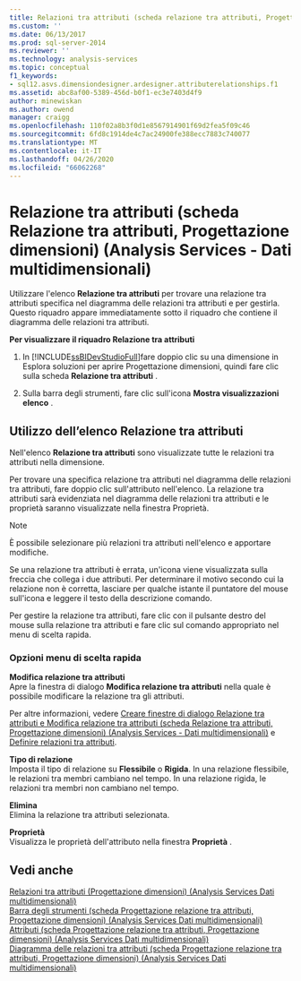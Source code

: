 ```yaml
---
title: Relazioni tra attributi (scheda relazione tra attributi, Progettazione dimensioni) (Analysis Services-Dati multidimensionali) | Microsoft Docs
ms.custom: ''
ms.date: 06/13/2017
ms.prod: sql-server-2014
ms.reviewer: ''
ms.technology: analysis-services
ms.topic: conceptual
f1_keywords:
- sql12.asvs.dimensiondesigner.ardesigner.attributerelationships.f1
ms.assetid: abc8af00-5389-456d-b0f1-ec3e7403d4f9
author: minewiskan
ms.author: owend
manager: craigg
ms.openlocfilehash: 110f02a8b3f0d1e8567914901f69d2fea5f09c46
ms.sourcegitcommit: 6fd8c1914de4c7ac24900fe388ecc7883c740077
ms.translationtype: MT
ms.contentlocale: it-IT
ms.lasthandoff: 04/26/2020
ms.locfileid: "66062268"
---
```

# <a name="attribute-relationships-attribute-relationship-designer-tab-dimension-designer-analysis-services---multidimensional-data"></a>Relazione tra attributi (scheda Relazione tra attributi, Progettazione dimensioni) (Analysis Services - Dati multidimensionali)
  Utilizzare l'elenco **Relazione tra attributi** per trovare una relazione tra attributi specifica nel diagramma delle relazioni tra attributi e per gestirla. Questo riquadro appare immediatamente sotto il riquadro che contiene il diagramma delle relazioni tra attributi.  
  
 **Per visualizzare il riquadro Relazione tra attributi**  
  
1.  In [!INCLUDE[ssBIDevStudioFull](../includes/ssbidevstudiofull-md.md)]fare doppio clic su una dimensione in Esplora soluzioni per aprire Progettazione dimensioni, quindi fare clic sulla scheda **Relazione tra attributi** .  
  
2.  Sulla barra degli strumenti, fare clic sull'icona **Mostra visualizzazioni elenco** .  
  
## <a name="using-the-attribute-relationships-list"></a>Utilizzo dell’elenco Relazione tra attributi  
 Nell'elenco **Relazione tra attributi** sono visualizzate tutte le relazioni tra attributi nella dimensione.  
  
 Per trovare una specifica relazione tra attributi nel diagramma delle relazioni tra attributi, fare doppio clic sull'attributo nell'elenco. La relazione tra attributi sarà evidenziata nel diagramma delle relazioni tra attributi e le proprietà saranno visualizzate nella finestra Proprietà.  
  
> [!NOTE]  
>  È possibile selezionare più relazioni tra attributi nell'elenco e apportare modifiche.  
  
 Se una relazione tra attributi è errata, un'icona viene visualizzata sulla freccia che collega i due attributi. Per determinare il motivo secondo cui la relazione non è corretta, lasciare per qualche istante il puntatore del mouse sull'icona e leggere il testo della descrizione comando.  
  
 Per gestire la relazione tra attributi, fare clic con il pulsante destro del mouse sulla relazione tra attributi e fare clic sul comando appropriato nel menu di scelta rapida.  
  
### <a name="shortcut-menu-options"></a>Opzioni menu di scelta rapida  
 **Modifica relazione tra attributi**  
 Apre la finestra di dialogo **Modifica relazione tra attributi** nella quale è possibile modificare la relazione tra gli attributi.  
  
 Per altre informazioni, vedere [Creare finestre di dialogo Relazione tra attributi e Modifica relazione tra attributi &#40;scheda Relazione tra attributi, Progettazione dimensioni&#41; &#40;Analysis Services - Dati multidimensionali&#41;](create-edit-attribute-relationships-dialog-boxes-analysis-services-multidimensional-data.md) e [Definire relazioni tra attributi](multidimensional-models/attribute-relationships-define.md).  
  
 **Tipo di relazione**  
 Imposta il tipo di relazione su **Flessibile** o **Rigida**. In una relazione flessibile, le relazioni tra membri cambiano nel tempo. In una relazione rigida, le relazioni tra membri non cambiano nel tempo.  
  
 **Elimina**  
 Elimina la relazione tra attributi selezionata.  
  
 **Proprietà**  
 Visualizza le proprietà dell'attributo nella finestra **Proprietà** .  
  
## <a name="see-also"></a>Vedi anche  
 [Relazioni tra attributi &#40;Progettazione dimensioni&#41; &#40;Analysis Services Dati multidimensionali&#41;](attribute-relationships-dimension-designer-analysis-services-multidimensional-data.md)   
 [Barra degli strumenti &#40;scheda Progettazione relazione tra attributi, Progettazione dimensioni&#41; &#40;Analysis Services Dati multidimensionali&#41;](toolbar-attribute-relationship-dimension-designer-analysis-services-multidimensional-data.md)   
 [Attributi &#40;scheda Progettazione relazione tra attributi, Progettazione dimensioni&#41; &#40;Analysis Services Dati multidimensionali&#41;](attributes-designer-tab-dimension-designer-analysis-services-multidimensional-data.md)   
 [Diagramma delle relazioni tra attributi &#40;scheda Progettazione relazione tra attributi, Progettazione dimensioni&#41; &#40;Analysis Services Dati multidimensionali&#41;](attribute-relationship-diagram-analysis-services-multidimensional-data.md)  
  
  
